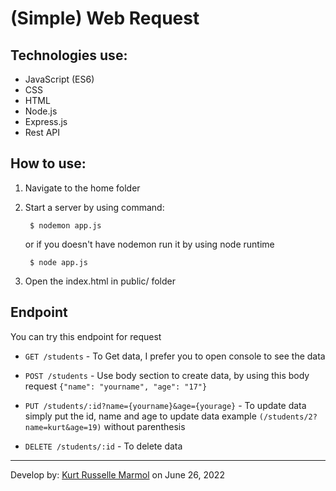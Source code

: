 # (Simple) Web Request

## Technologies use:
- JavaScript (ES6)
- CSS
- HTML
- Node.js
- Express.js
- Rest API

## How to use:
1. Navigate to the home folder
2. Start a server by using command:
        
        $ nodemon app.js

    or if you doesn't have nodemon run it by using node runtime

        $ node app.js

3. Open the index.html in public/ folder


## Endpoint
You can try this endpoint for request

- `GET /students` - To Get data, I prefer you to open console to see the data

- `POST /students` - Use body section to create data, by using this body request `{"name": "yourname", "age": "17"}`

- `PUT /students/:id?name={yourname}&age={yourage}` - To update data simply put the id, name and age to update data example `(/students/2?name=kurt&age=19)` without parenthesis

- `DELETE /students/:id` - To delete data



---------------------
Develop by: [Kurt Russelle Marmol](https://github.com/jkrmarmol) on June 26, 2022
